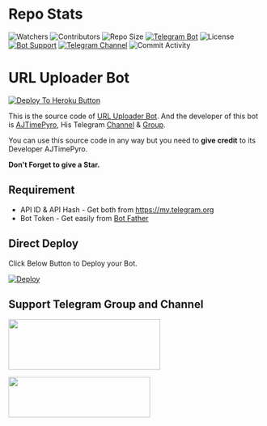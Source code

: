 # Repo Stats
![Watchers](https://img.shields.io/github/watchers/AJTimePyro/URL_Uploader_Bot.svg?style=for-the-badge)
![Contributors](https://img.shields.io/github/contributors/AJTimePyro/URL_Uploader_Bot?style=for-the-badge)
![Repo Size](https://img.shields.io/github/repo-size/AJTimePyro/URL_Uploader_Bot?color=yellow&style=for-the-badge)
[![Telegram Bot](https://img.shields.io/badge/Telegram-Bot-blue.svg?style=for-the-badge)](https://t.me/URL_UploaderAJ_Bot)
![License](https://img.shields.io/github/license/AJTimePyro/URL_Uploader_Bot?style=for-the-badge)
[![Bot Support](https://img.shields.io/badge/URL%20Support-Support%20Group-blue?style=for-the-badge)](https://t.me/AJPyroVerseGroup)
[![Telegram Channel](https://img.shields.io/badge/Telegram-Channel-blue.svg?style=for-the-badge)](https://t.me/AJPyroVerse)
![Commit Activity](https://img.shields.io/github/commit-activity/m/AJTimePyro/URL_Uploader_Bot?style=for-the-badge)

# URL Uploader Bot

<a href="https://heroku.com/deploy?template=https://github.com/Jegaa1/URL_Uploader_Bot/tree/master"><img src="https://www.herokucdn.com/deploy/button.svg" alt="Deploy To Heroku Button"></a>

This is the source code of [URL Uploader Bot](https://t.me/URL_UploaderAJ_Bot).
And the developer of this bot is [AJTimePyro](https://t.me/AJTimePyro), His Telegram [Channel](http://t.me/AJPyroVerse) & [Group](http://t.me/AJPyroVerseGroup).

You can use this source code in any way but you need to **give credit** to its
Developer AJTimePyro.

**Don't Forget to give a Star.**

## Requirement
* API ID & API Hash - Get both from https://my.telegram.org
* Bot Token - Get easily from [Bot Father](https://t.me/BotFather)

## Direct Deploy
Click Below Button to Deploy your Bot.

[![Deploy](https://www.herokucdn.com/deploy/button.svg)](https://heroku.com/deploy?template=https://github.com/AJTimePyro/URL_Uploader_Bot)

## Support Telegram Group and Channel

<a href="http://t.me/AJPyroVerse"><img src="https://smartiblogster.com/wp-content/uploads/2021/03/smartiblogster-iblogster-join-telegram-channel.png" style="width: 300px; height: 100px"></a>

<a href="http://t.me/AJPyroVerseGroup"><img src="https://www.pngitem.com/pimgs/m/214-2144731_groups-on-telegram-telegram-group-link-png-transparent.png" style="width: 280px; height: 80px"></a>
